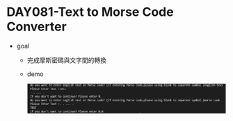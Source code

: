 # DAY081-Text to Morse Code Converter

- goal

  - 完成摩斯密碼與文字間的轉換

  - demo

    ![image-20211107173637949](demo.png)

